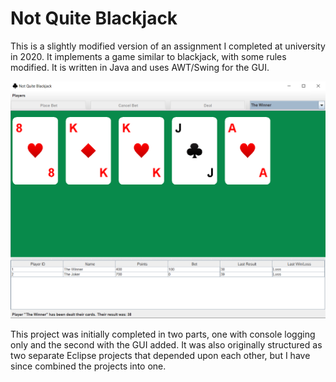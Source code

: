 # Not Quite Blackjack

This is a slightly modified version of an assignment I completed at university in 2020. It implements a game similar to blackjack, with some rules modified. It is written in Java and uses AWT/Swing for the GUI.

![Screenshot of Program](docs/screenshot.png)

This project was initially completed in two parts, one with console logging only and the second with the GUI added. It was also originally structured as two separate Eclipse projects that depended upon each other, but I have since combined the projects into one.
